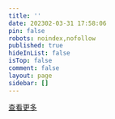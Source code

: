 ```yaml
---
title: ''
date: 202302-03-31 17:58:06
pin: false
robots: noindex,nofollow
published: true
hideInList: false
isTop: false
comment: false
layout: page
sidebar: []
---
```

<div class="swiper-container swiper-container-aside">
  <div class="swiper-wrapper swiper-weapper-aside"></div>
</div>
<a class="bb-btn button--animated" href="/ispeak/" title="查看全部"><i class="far fa-hand-point-right fa-fw"></i> 查看更多 </a>
<script>
  window.kkBBConfig = {
    limit: 9,
    blog:'/ispeak',
    api_url: 'https://kkapi.wyblog1.tk',
    author: '63c28a71aa610fa0dc9b6f1a'
  }
</script>
<script src="https://cdn1.tianli0.top/npm/butterfly-speak-swiper@1.1.0/dist/index.min.js"></script>
